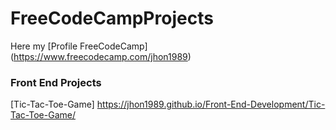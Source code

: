 # FreeCodeCampProjects
Here my [Profile FreeCodeCamp] (https://www.freecodecamp.com/jhon1989)

### Front End  Projects 
 [Tic-Tac-Toe-Game] https://jhon1989.github.io/Front-End-Development/Tic-Tac-Toe-Game/



